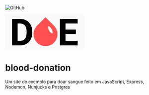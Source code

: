 ![GitHub](https://img.shields.io/github/license/Ias4g/blood-donation)


![Optional Text](./public/logo.png)

# blood-donation
Um site de exemplo para doar sangue feito em JavaScript, Express, Nodemon, Nunjucks e Postgres
